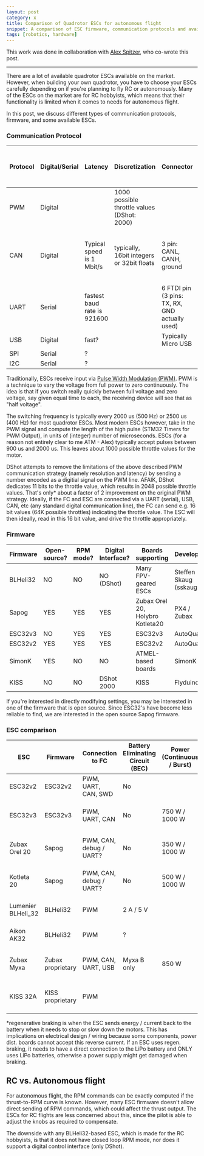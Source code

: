 ```yaml
---
layout: post
category: x
title: Comparison of Quadrotor ESCs for autonomous flight
snippet: A comparison of ESC firmware, communication protocols and available models for building a quadrotor for precise motor control
tags: [robotics, hardware]
---
```

This work was done in collaboration with [Alex Spitzer](http://alexspitzer.com), who co-wrote this post.

-------------

There are a lot of available quadrotor ESCs available on the market.
However, when building your own quadrotor, you have to choose your ESCs carefully depending on if you're planning to fly RC or autonomously.
Many of the ESCs on the market are for RC hobbyists, which means that their functionality is limited when it comes to needs for autonomous flight.

In this post, we discuss different types of communication protocols, firmware, and some available ESCs.

### Communication Protocol

| Protocol | Digital/Serial | Latency                     | Discretization                              | Connector                                      | How to wire with ESCs                                       | How to wire with Flight Controller (FC)   |
|----------|----------------|-----------------------------|---------------------------------------------|------------------------------------------------|-------------------------------------------------------------|-----------------------|
| PWM      | Digital        |                             | 1000 possible throttle values (DShot: 2000) |                                                | Ground, signal, and 5 V to each ESC from FC                 |                       |
| CAN      | Digital        | Typical speed is 1 Mbit/s   | typically, 16bit integers or 32bit floats   | 3 pin: CANL, CANH, ground                      | CAN buses to each ESC in series with a terminating resistor | CANH and CANL to FC   |
| UART     | Serial        | fastest baud rate is 921600 |                                             | 6 FTDI pin (3 pins: TX, RX, GND actually used) | Individual TX, RX, GND to each ESC                          | TX, RX, and GND to FC |
| USB      | Digital        | fast?                       |                                             | Typically Micro USB                            |                                                             |                       |
| SPI      | Serial        | ?                           |                                             |                                                |                                                             |                       |
| I2C      | Serial         | ?                           |                                             |                                                |                                                             |                       |


Traditionally, ESCs receive input via [Pulse Width Modulation (PWM)](https://en.wikipedia.org/wiki/Pulse-width_modulation). PWM is a technique to vary the voltage from full power to zero continuously. The idea is that if you switch really quickly between full voltage and zero voltage, say given equal time to each, the receiving device will see that as "half voltage".

The switching frequency is typically every 2000 us (500 Hz) or 2500 us (400 Hz) for most quadrotor ESCs. Most modern ESCs however, take in the PWM signal and compute the length of the high pulse (STM32 Timers for PWM Output), in units of (integer) number of microseconds. ESCs (for a reason not entirely clear to me ATM - Alex) typically accept pulses between 900 us and 2000 us. This leaves about 1000 possible throttle values for the motor.

DShot attempts to remove the limitations of the above described PWM communication strategy (namely resolution and latency) by sending a number encoded as a digitial signal on the PWM line. AFAIK, DShot dedicates 11 bits to the throttle value, which results in 2048 possible throttle values. That's only* about a factor of 2 improvement on the original PWM strategy. Ideally, if the FC and ESC are connected via a UART (serial), USB, CAN, etc (any standard digital communication line), the FC can send e.g. 16 bit values (64K possible throttles) indicating the throttle value. The ESC will then ideally, read in this 16 bit value, and drive the throttle appropriately.

### Firmware

| Firmware | Open-source? | RPM mode? | Digital Interface? | Boards supporting                               | Developer              |
|----------|--------------|-----------|--------------------|-------------------------------------------------|------------------------|
| BLHeli32 | NO           | NO        | NO (DShot)         | Many FPV-geared ESCs                            | Steffen Skaug (sskaug) |
| Sapog    | YES          | YES       | YES                | Zubax Orel 20, Holybro Kotleta20                | PX4 / Zubax           |
| ESC32v3  | NO           | YES       | YES                | ESC32v3                                         | AutoQuad               |
| ESC32v2  | YES          | YES       | YES                | ESC32v2                                         | AutoQuad               |
| SimonK   | YES          | NO        | NO                 | ATMEL-based boards                              | SimonK                |
| KISS     | NO           | NO        | DShot 2000         | KISS                                            | Flyduino               |


If you're interested in directly modifying settings, you may be interested in one of the firmware that is open source. Since ESC32's have become less reliable to find, we are interested in the open source Sapog firmware.

### ESC comparison

| ESC                | Firmware          | Connection to FC        | Battery Eliminating Circuit (BEC) | Power (Continuous / Burst) | Current (C / B)    | Weight                              | Features|
|--------------------|-------------------|-------------------------|-----------------------------------|----------------------------|--------------------|-------------------------------------|---------------------------------------------------------------------------------|
| ESC32v2            | ESC32v2           | PWM, UART, CAN, SWD     | No                                |                            | 20 A / 50 A        |                                     | closed loop RPM                                                                       |
| ESC32v3            | ESC32v3           | PWM, UART, CAN          | No                                | 750 W / 1000 W             | 20 A (40 A) / 50 A | 5.7 g (single) 22.8 g (quad)        | closed loop RPM                                                                  |
| Zubax Orel 20      | Sapog             | PWM, CAN, debug / UART? | No                                | 350 W / 1000 W             | 20 A / 55 A        | 10 g (single) 40.0 g (quad)         | Regenerative braking*|
| Kotleta 20         | Sapog             | PWM, CAN, debug / UART? | No                                | 500 W / 1000 W             | 20 A / 55 A        | 8.8 g (single) 35.2 g (quad)        | Regenerative braking*, closed loop RPM|
| Lumenier BLHeli_32 | BLHeli32          | PWM                     | 2 A / 5 V                         |                            | 50 A / 55 A        | 20 g (quad channel)                 | Four channels in one                                                          |
| Aikon AK32         | BLHeli32          | PWM                     | ?                                 |                            | 35 A / 45 A        | 20 g (quad channel)                 | Four channels in one                                                             |
| Zubax Myxa         | Zubax proprietary | PWM, CAN, UART, USB     | Myxa B only                       | 850 W                      | 30 A / 50 A        | 26 g (single) 104.0 g (quad)        |                                                                                 |
| KISS 32A           | KISS proprietary  | PWM                     |                                   |                            | 32 A / 45 A        | 3.3 g (single) 13.2 g (quad)        | Regenerative braking|

*regenerative braking is when the ESC sends energy / current back to the battery when it needs to stop or slow down the motors. This has implications on electrical design / wiring because some components, power dist. boards cannot accept this reverse current. If an ESC uses regen. braking, it needs to have a direct connection to the LiPo battery and ONLY uses LiPo batteries, otherwise a power supply might get damaged when braking. 

## RC vs. Autonomous flight

For autonomous flight, the RPM commands can be exactly computed if the thrust-to-RPM curve is known.
However, many ESC firmware doesn't allow direct sending of RPM commands, which could affect the thrust output.
The ESCs for RC flights are less concerned about this, since the pilot is able to adjust the knobs as required to compensate.

The downside with any BLHeli32-based ESC, which is made for the RC hobbyists, is that it does not have closed loop RPM mode, nor does it support a digital control interface (only DShot).
